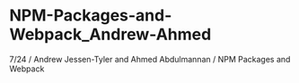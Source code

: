 # NPM-Packages-and-Webpack_Andrew-Ahmed
7/24 / Andrew Jessen-Tyler and Ahmed Abdulmannan / NPM Packages and Webpack
